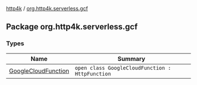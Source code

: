 [http4k](../index.md) / [org.http4k.serverless.gcf](./index.md)

## Package org.http4k.serverless.gcf

### Types

| Name | Summary |
|---|---|
| [GoogleCloudFunction](-google-cloud-function/index.md) | `open class GoogleCloudFunction : HttpFunction` |
